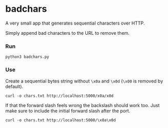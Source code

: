 # badchars

A very small app that generates sequential characters over HTTP.

Simply append bad characters to the URL to remove them.

### Run

```shell
python3 badchars.py
```

### Use

Create a sequential bytes string without `\x0a` and `\x0d` (`\x00` is removed by default).

```shell
curl -o chars.txt http://localhost:5000/x0a/x0d 
```

If that the forward slash feels wrong the backslash should work too. Just make sure to include the initial forward slash
after the port.

```shell
curl -o chars.txt http://localhost:5000/\x0a\x0d
```
